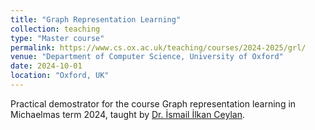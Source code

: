 ```yaml
---
title: "Graph Representation Learning"
collection: teaching
type: "Master course"
permalink: https://www.cs.ox.ac.uk/teaching/courses/2024-2025/grl/
venue: "Department of Computer Science, University of Oxford"
date: 2024-10-01
location: "Oxford, UK"
---
```



Practical demostrator for the course Graph representation learning in Michaelmas term 2024, taught by [Dr. İsmail İlkan Ceylan](https://www.cs.ox.ac.uk/people/ismaililkan.ceylan/).